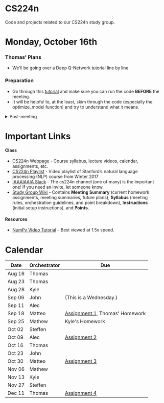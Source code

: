 # CS224n
Code and projects related to our CS224n study group.

# Monday, October 16th
### Thomas' Plans
- We'll be going over a Deep Q-Network tutorial line by line

### Preparation
- Go through this [tutorial](http://pytorch.org/tutorials/intermediate/reinforcement_q_learning.html) and make sure you can run the code **BEFORE** the meeting.
- It will be helpful to, at the least, skim through the code (especially the optimize_model function) and try to understand what it means.

<details>
<summary>Post-meeting</summary>
<p>

### Homework/Participation
- [1pt] You have three points per person to allocate.
- [1pt] You can split them up however you want between homework and participation.
- [1pt] Try to make objective tasks and remember that lotteries are meant to tax the poor.
- Due: Month 0th @ 0pm

### Summary
- What did we go over?
- What notable events occurred? What do you think worked? What didn’t work?
</p>
</details>

# Important Links

#### Class
- [CS224n Webpage](http://web.stanford.edu/class/cs224n/) - Course syllabus, lecture videos, calendar, assignments, etc.
- [CS224n Playlist](https://www.youtube.com/playlist?list=PL3FW7Lu3i5Jsnh1rnUwq_TcylNr7EkRe6) - Video playlist of Stanford’s natural language processing (NLP) course from Winter 2017
- [IAAAIAAIA Slack](https://iaaaiaaia.slack.com/) - The cs224n channel (one of many) is the important one! If you need an invite, let someone know.
- [Study Group Wiki](https://github.com/IAAAIAAIA/studyGroup/wiki) - Contains **Meeting Summary** (current homework assignments, meeting summaries, future plans), **Syllabus** (meeting rules, orchestration guidelines, and point breakdown), **Instructions** (initial setup instructions), and **Points**.

#### Resources
- [NumPy Video Tutorial](https://www.youtube.com/watch?v=1zmV8lZsHF4) - Best viewed at 1.5x speed.

# Calendar
| Date   | Orchestrator | Due                                                                                           |
| ------ | ------------ | --------------------------------------------------------------------------------------------- |
| Aug 16 | Thomas       |                                                                                               |
| Aug 23 | Thomas       |                                                                                               |
| Aug 28 | Kyle         |                                                                                               |
| Sep 06 | John         | (This is a Wednesday.)                                                                        |
| Sep 11 | Alec         |                                                                                               |
| Sep 18 | Matteo       | [Assignment 1](http://web.stanford.edu/class/cs224n/assignment1/index.html), Thomas' Homework |
| Sep 25 | Mathew       | Kyle's Homework                                                                               |
| Oct 02 | Steffen      |                                                                                               |
| Oct 09 | Alec         | [Assignment 2](http://web.stanford.edu/class/cs224n/assignment2/index.html)                   |
| Oct 16 | Thomas       |                                                                                               |
| Oct 23 | John         |                                                                                               |
| Oct 30 | Matteo       | [Assignment 3](http://web.stanford.edu/class/cs224n/assignment3/index.html)                   |
| Nov 06 | Mathew       |                                                                                               |
| Nov 13 | Kyle         |                                                                                               |
| Nov 27 | Steffen      |                                                                                               |
| Dec 11 | Thomas       | [Assignment 4](http://web.stanford.edu/class/cs224n/assignment3/index.html)                   |
